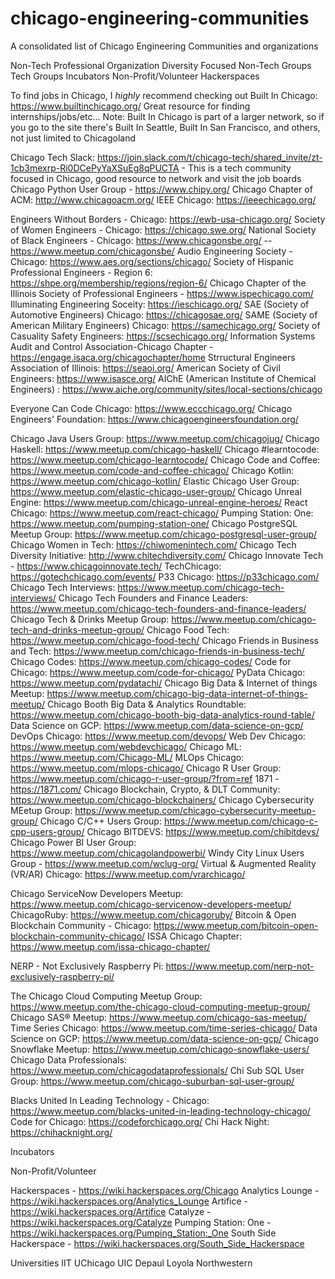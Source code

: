 # chicago-engineering-communities
A consolidated list of Chicago Engineering Communities and organizations



Non-Tech Professional Organization
Diversity Focused
Non-Tech Groups
Tech Groups
Incubators
Non-Profit/Volunteer
Hackerspaces



To find jobs in Chicago, I *highly* recommend checking out Built In Chicago: https://www.builtinchicago.org/ Great resource for finding internships/jobs/etc...
Note: Built In Chicago is part of a larger network, so if you go to the site there's Built In Seattle, Built In San Francisco, and others, not just limited to Chicagoland


Chicago Tech Slack: https://join.slack.com/t/chicago-tech/shared_invite/zt-1cb3mexrp-Ri0DCePyYaXSuEg8qPUCTA - This is a tech community focused in Chicago, good resource to network and visit the job boards
Chicago Python User Group - https://www.chipy.org/
Chicago Chapter of ACM: http://www.chicagoacm.org/
IEEE Chicago: https://ieeechicago.org/


Engineers Without Borders - Chicago: https://ewb-usa-chicago.org/
Society of Women Engineers - Chicago: https://chicago.swe.org/
National Society of Black Engineers - Chicago: https://www.chicagonsbe.org/
--https://www.meetup.com/chicagonsbe/
Audio Engineering Society - Chicago: https://www.aes.org/sections/chicago/
Society of Hispanic Professional Engineers - Region 6: https://shpe.org/membership/regions/region-6/
Chicago Chapter of the Illinois Society of Professional Engineers - https://www.ispechicago.com/
Illuminating Engineering Soceity: https://ieschicago.org/
SAE (Society of Automotive Engineers) Chicago: https://chicagosae.org/
SAME (Society of American Military Engineers) Chicago: https://samechicago.org/
Society of Casuality Safety Engineers: https://scsechicago.org/
Information Systems Audit and Control Association-Chicago Chapter - https://engage.isaca.org/chicagochapter/home
Strructural Engineers Association of Illinois: https://seaoi.org/
American Society of Civil Engineers: https://www.isasce.org/
AIChE (American Institute of Chemical Engineers) : https://www.aiche.org/community/sites/local-sections/chicago

Everyone Can Code Chicago: https://www.eccchicago.org/ 
Chicago Engineers' Foundation: https://www.chicagoengineersfoundation.org/


Chicago Java Users Group: https://www.meetup.com/chicagojug/
Chicago Haskell: https://www.meetup.com/chicago-haskell/
Chicago #learntocode: https://www.meetup.com/chicago-learntocode/
Chicago Code and Coffee: https://www.meetup.com/code-and-coffee-chicago/
Chicago Kotlin: https://www.meetup.com/chicago-kotlin/
Elastic Chicago User Group: https://www.meetup.com/elastic-chicago-user-group/
Chicago Unreal Engine: https://www.meetup.com/chicago-unreal-engine-heroes/
React Chicago: https://www.meetup.com/react-chicago/
Pumping Station: One: https://www.meetup.com/pumping-station-one/
Chicago PostgreSQL Meetup Group: https://www.meetup.com/chicago-postgresql-user-group/
Chicago Women in Tech: https://chiwomenintech.com/
Chicago Tech Diversity Initiative: http://www.chitechdiversity.com/
Chicago Innovate Tech - https://www.chicagoinnovate.tech/
TechChicago: https://gotechchicago.com/events/
P33 Chicago: https://p33chicago.com/
Chicago Tech Interviews: https://www.meetup.com/chicago-tech-interviews/
Chicago Tech Founders and Finance Leaders: https://www.meetup.com/chicago-tech-founders-and-finance-leaders/
Chicago Tech & Drinks Meetup Group: https://www.meetup.com/chicago-tech-and-drinks-meetup-group/
Chicago Food Tech: https://www.meetup.com/chicago-food-tech/
Chicago Friends in Business and Tech: https://www.meetup.com/chicago-friends-in-business-tech/
Chicago Codes: https://www.meetup.com/chicago-codes/
Code for Chicago: https://www.meetup.com/code-for-chicago/
PyData Chicago: https://www.meetup.com/pydatachi/
Chicago Big Data & Internet of things Meetup: https://www.meetup.com/chicago-big-data-internet-of-things-meetup/
Chicago Booth Big Data & Analytics Roundtable: https://www.meetup.com/chicago-booth-big-data-analytics-round-table/
Data Science on GCP: https://www.meetup.com/data-science-on-gcp/
DevOps Chicago: https://www.meetup.com/devops/
Web Dev Chicago: https://www.meetup.com/webdevchicago/
Chicago ML: https://www.meetup.com/Chicago-ML/
MLOps Chicago: https://www.meetup.com/mlops-chicago/
Chicago R User Group: https://www.meetup.com/chicago-r-user-group/?from=ref
 1871 - https://1871.com/
Chicago Blockchain, Crypto, & DLT Community: https://www.meetup.com/chicago-blockchainers/
Chicago Cybersecurity MEetup Group: https://www.meetup.com/chicago-cybersecurity-meetup-group/
Chicago C/C++ Users Group: https://www.meetup.com/chicago-c-cpp-users-group/
Chicago BITDEVS: https://www.meetup.com/chibitdevs/
Chicago Power BI User Group: https://www.meetup.com/chicagolandpowerbi/
Windy City Linux Users Group - https://www.meetup.com/wclug-org/
Virtual & Augmented Reality (VR/AR) Chicago: https://www.meetup.com/vrarchicago/

Chicago ServiceNow Developers Meetup: https://www.meetup.com/chicago-servicenow-developers-meetup/
ChicagoRuby: https://www.meetup.com/chicagoruby/
Bitcoin & Open Blockchain Community - Chicago: https://www.meetup.com/bitcoin-open-blockchain-community-chicago/
ISSA Chicago Chapter: https://www.meetup.com/issa-chicago-chapter/

NERP - Not Exclusively Raspberry Pi: https://www.meetup.com/nerp-not-exclusively-raspberry-pi/

The Chicago Cloud Computing Meetup Group: https://www.meetup.com/the-chicago-cloud-computing-meetup-group/
Chicago SAS® Meetup: https://www.meetup.com/chicago-sas-meetup/
Time Series Chicago: https://www.meetup.com/time-series-chicago/
Data Science on GCP: https://www.meetup.com/data-science-on-gcp/
Chicago Snowflake Meetup: https://www.meetup.com/chicago-snowflake-users/
Chicago Data Professionals: https://www.meetup.com/chicagodataprofessionals/
Chi Sub SQL User Group: https://www.meetup.com/chicago-suburban-sql-user-group/


Blacks United In Leading Technology - Chicago: https://www.meetup.com/blacks-united-in-leading-technology-chicago/
Code for Chicago:  https://codeforchicago.org/
Chi Hack Night: https://chihacknight.org/

Incubators

Non-Profit/Volunteer

Hackerspaces - https://wiki.hackerspaces.org/Chicago
    Analytics Lounge - https://wiki.hackerspaces.org/Analytics_Lounge
    Artifice - https://wiki.hackerspaces.org/Artifice
    Catalyze - https://wiki.hackerspaces.org/Catalyze
    Pumping Station: One - https://wiki.hackerspaces.org/Pumping_Station:_One
    South Side Hackerspace - https://wiki.hackerspaces.org/South_Side_Hackerspace
    
    
Universities
IIT
UChicago
UIC
Depaul
Loyola
Northwestern
